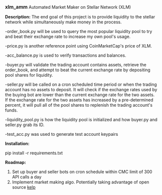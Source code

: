 <font size=3>**xlm_amm**</font>
 Automated Market Maker on Stellar Network (XLM)

**Description:**
The end goal of this project is to provide liquidity to the stellar network while simultaneously make money in the process.

-order_book.py will be used to query the most popular liquidity pool to try and beat their exchange rate to increase my own pool's usage.

-price.py is another reference point using CoinMarketCap's price of XLM.

-acc_balance.py is used to verify transactions and balances.

-buyer.py will validate the trading account contains assets, retrieve the order_book, and attempt to beat the current exchange rate by depositing pool shares for liquidity.

-seller.py will be called on a cron scheduled time period or when the trading account has no assets to deposit. It will check if the exchange rates used by the buying bot are lower than the current exchange rate for the two assets. If the exchange rate for the two assets has increased by a pre-determined percent, it will pull all of the pool shares to replenish the trading account's funds.

-liquidity_pool.py is how the liquidity pool is initialized and how buyer.py and seller.py grab its ID.

-test_acc.py was used to generate test account keypairs

**Installation:**

pip install -r requirements.txt

**Roadmap:**
 1) Set up buyer and seller bots on cron schedule within CMC limit of 300 API calls a day
 2) Implement market making algo. Potentially taking advantage of open source [kelp](https://github.com/stellar/kelp)
